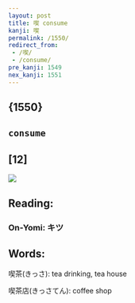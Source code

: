 ```yaml
---
layout: post
title: 喫 consume
kanji: 喫
permalink: /1550/
redirect_from:
 - /喫/
 - /consume/
pre_kanji: 1549
nex_kanji: 1551
---
```


## {1550}

## `consume`

## [12]

<div class="stroke"><img src="E596AB.png" /></div>

## Reading:

### On-Yomi: キツ

## Words:

喫茶(きっさ): tea drinking, tea house

喫茶店(きっさてん): coffee shop
